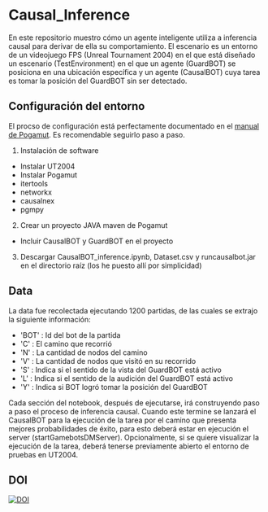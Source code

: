# Causal_Inference
En este repositorio muestro cómo un agente inteligente utiliza a inferencia causal para derivar de ella su comportamiento. El escenario es un entorno de un videojuego FPS (Unreal Tournament 2004) en el que está diseñado un escenario (TestEnvironment) en el que un agente (GuardBOT) se posiciona en una ubicación específica y un agente (CausalBOT) cuya tarea es tomar la posición del GuardBOT sin ser detectado.

## Configuración del entorno
El procso de configuración está perfectamente documentado en el [manual de Pogamut](https://artemis.ms.mff.cuni.cz/pogamut_files/documentation-project/Pogamut-User_Manual.pdf). Es recomendable seguirlo paso a paso.
1. Instalación de software
* Instalar UT2004
* Instalar Pogamut
* itertools
* networkx 
* causalnex
* pgmpy

2. Crear un proyecto JAVA maven de Pogamut
* Incluir CausalBOT y GuardBOT en el proyecto

3. Descargar CausalBOT_inference.ipynb, Dataset.csv y runcausalbot.jar en el directorio raíz (los he puesto allí por simplicidad)

## Data
La data fue recolectada ejecutando 1200 partidas, de las cuales se extrajo la siguiente información:
* 'BOT'  : Id del bot de la partida
* 'C'    : El camino que recorrió
* 'N'    : La cantidad de nodos del camino
* 'V'    : La cantidad de nodos que visitó en su recorrido
* 'S'    : Indica si el sentido de la vista del GuardBOT está activo
* 'L'    : Indica si el sentido de la audición del GuardBOT está activo
* 'Y'    : Indica si BOT logró tomar la posición del GuardBOT

Cada sección del notebook, después de ejecutarse, irá construyendo paso a paso el proceso de inferencia causal. Cuando este termine se lanzará el CausalBOT para la ejecución de la tarea por el camino que presenta mejores probabilidades de éxito, para esto deberá estar en ejecución el server (startGamebotsDMServer). Opcionalmente, si se quiere visualizar la ejecución de la tarea, deberá tenerse previamente abierto el entorno de pruebas en UT2004.

## DOI
[![DOI](https://zenodo.org/badge/669330810.svg)](https://zenodo.org/badge/latestdoi/669330810)
